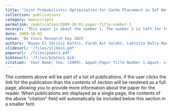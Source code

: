 ```yaml
---
title: "Joint Probabilistic Optimization for Cache Placement in IoT Networks"
collection: publications
category: manuscripts
permalink: /publication/2009-10-01-paper-title-number-1
excerpt: 'This paper is about the number 1. The number 2 is left for future work.'
date: 2009-10-01
venue: 'De Vinci Research Day 2025'
authors: 'Rayan El Idrissi Dafali, Farah Ait Salaht, Laëtitia Della Maestra'
slidesurl: '/files/slides1.pdf'
paperurl: '/files/paper1.pdf'
bibtexurl: '/files/bibtex1.bib'
citation: 'Your Name, You. (2009). &quot;Paper Title Number 1.&quot; <i>Journal 1</i>. 1(1).'
---
```

The contents above will be part of a list of publications, if the user clicks the link for the publication than the contents of section will be rendered as a full page, allowing you to provide more information about the paper for the reader. When publications are displayed as a single page, the contents of the above "citation" field will automatically be included below this section in a smaller font.

